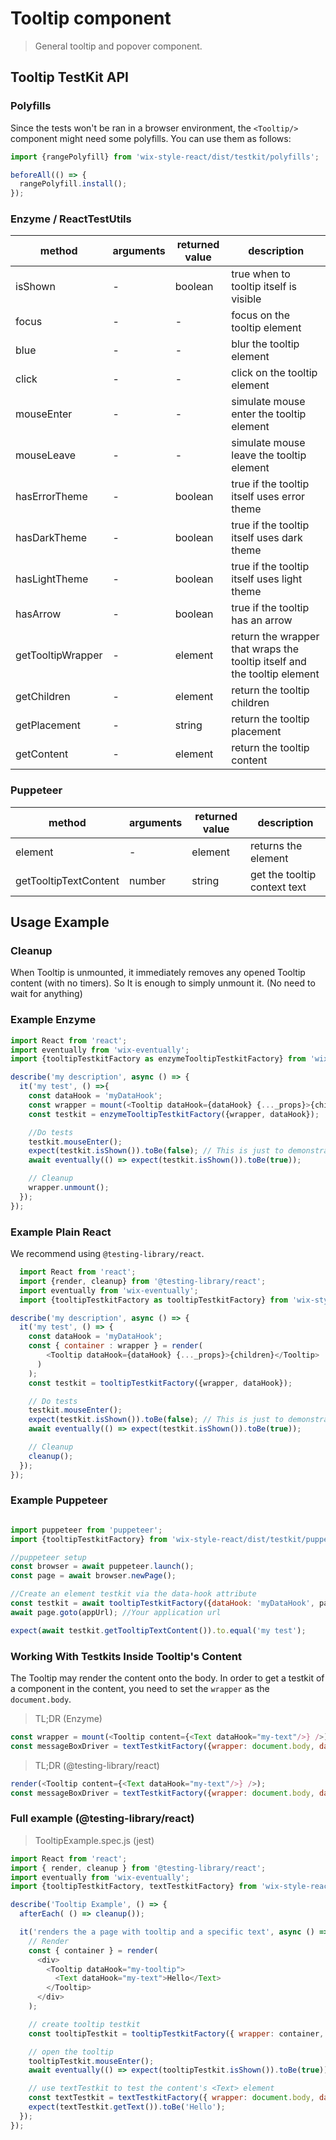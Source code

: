 # Tooltip component

> General tooltip and popover component.

## Tooltip TestKit API

### Polyfills

Since the tests won't be ran in a browser environment, the `<Tooltip/>` component might need some
polyfills. You can use them as follows:

```javascript
import {rangePolyfill} from 'wix-style-react/dist/testkit/polyfills';

beforeAll(() => {
  rangePolyfill.install();
});
```

### Enzyme / ReactTestUtils

| method | arguments | returned value | description |
|--------|-----------|----------------|-------------|
| isShown | - | boolean | true when to tooltip itself is visible |
| focus | - | - | focus on the tooltip element |
| blue | - | - | blur the tooltip element |
| click | - | - | click on the tooltip element |
| mouseEnter | - | - | simulate mouse enter the tooltip element |
| mouseLeave | - | - | simulate mouse leave the tooltip element |
| hasErrorTheme | - | boolean | true if the tooltip itself uses error theme | 
| hasDarkTheme | - | boolean | true if the tooltip itself uses dark theme | 
| hasLightTheme | - | boolean | true if the tooltip itself uses light theme | 
| hasArrow | - | boolean | true if the tooltip has an arrow | 
| getTooltipWrapper | - | element | return the wrapper that wraps the tooltip itself and the tooltip element |
| getChildren | - | element | return the tooltip children | 
| getPlacement | - | string | return the tooltip placement | 
| getContent | - | element | return the tooltip content | 

### Puppeteer

| method | arguments | returned value | description |
|--------|-----------|----------------|-------------|
| element | - | element | returns the element |
| getTooltipTextContent | number | string | get the tooltip context text |

## Usage Example

### Cleanup

When Tooltip is unmounted, it immediately removes any opened Tooltip content (with no timers). So It is enough to simply unmount it. (No need to wait for anything)

### Example Enzyme

```javascript
import React from 'react';
import eventually from 'wix-eventually';
import {tooltipTestkitFactory as enzymeTooltipTestkitFactory} from 'wix-style-react/dist/testkit/enzyme';

describe('my description', async () => {
  it('my test', () =>{
    const dataHook = 'myDataHook';
    const wrapper = mount(<Tooltip dataHook={dataHook} {..._props}>{children}</Tooltip>);
    const testkit = enzymeTooltipTestkitFactory({wrapper, dataHook});

    //Do tests
    testkit.mouseEnter();
    expect(testkit.isShown()).toBe(false); // This is just to demonstrate that you need to wait for it
    await eventually(() => expect(testkit.isShown()).toBe(true));

    // Cleanup
    wrapper.unmount();
  });
});
```

### Example Plain React

We recommend using `@testing-library/react`.

```javascript
  import React from 'react';
  import {render, cleanup} from '@testing-library/react';
  import eventually from 'wix-eventually';
  import {tooltipTestkitFactory as tooltipTestkitFactory} from 'wix-style-react/dist/testkit';

describe('my description', async () => {
  it('my test', () => {
    const dataHook = 'myDataHook';
    const { container : wrapper } = render(
        <Tooltip dataHook={dataHook} {..._props}>{children}</Tooltip>
      )
    );
    const testkit = tooltipTestkitFactory({wrapper, dataHook});

    // Do tests
    testkit.mouseEnter();
    expect(testkit.isShown()).toBe(false); // This is just to demonstrate that you need to wait for it
    await eventually(() => expect(testkit.isShown()).toBe(true));

    // Cleanup
    cleanup();
  });
});
```

### Example Puppeteer

```javascript

import puppeteer from 'puppeteer';
import {tooltipTestkitFactory} from 'wix-style-react/dist/testkit/puppeteer';

//puppeteer setup
const browser = await puppeteer.launch();
const page = await browser.newPage();

//Create an element testkit via the data-hook attribute
const testkit = await tooltipTestkitFactory({dataHook: 'myDataHook', page});
await page.goto(appUrl); //Your application url

expect(await testkit.getTooltipTextContent()).to.equal('my test');
```

### Working With Testkits Inside Tooltip's Content

The Tooltip may render the content onto the body. In order to get a testkit of a component in the content,
you need to set the `wrapper` as the `document.body`.

> TL;DR (Enzyme)

```js
const wrapper = mount(<Tooltip content={<Text dataHook="my-text"/>} />);
const messageBoxDriver = textTestkitFactory({wrapper: document.body, dataHook: 'my-text'});
```

> TL;DR (@testing-library/react)

```js
render(<Tooltip content={<Text dataHook="my-text"/>} />);
const messageBoxDriver = textTestkitFactory({wrapper: document.body, dataHook: 'my-text'});
```

### Full example (@testing-library/react)

> TooltipExample.spec.js (jest)

```js
import React from 'react';
import { render, cleanup } from '@testing-library/react';
import eventually from 'wix-eventually';
import {tooltipTestkitFactory, textTestkitFactory} from 'wix-style-react/dist/testkit';

describe('Tooltip Example', () => {
  afterEach( () => cleanup());

  it('renders the a page with tooltip and a specific text', async () => {
    // Render
    const { container } = render(
      <div>
        <Tooltip dataHook="my-tooltip">
          <Text dataHook="my-text">Hello</Text>
        </Tooltip>
      </div>
    );

    // create tooltip testkit
    const tooltipTestkit = tooltipTestkitFactory({ wrapper: container, dataHook: 'my-tooltip' });

    // open the tooltip
    tooltipTestkit.mouseEnter();
    await eventually(() => expect(tooltipTestkit.isShown()).toBe(true));

    // use textTestkit to test the content's <Text> element
    const textTestkit = textTestkitFactory({ wrapper: document.body, dataHook: 'my-text' });
    expect(textTestkit.getText()).toBe('Hello');
  });
});
```
